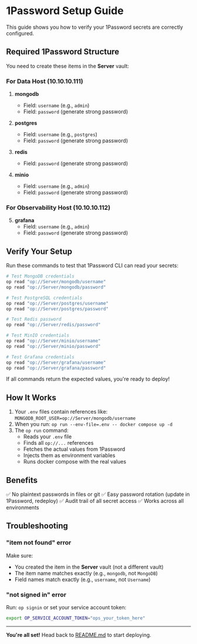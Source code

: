 # 1Password Setup Guide

This guide shows you how to verify your 1Password secrets are correctly configured.

## Required 1Password Structure

You need to create these items in the **Server** vault:

### For Data Host (10.10.10.111)

1. **mongodb**
   - Field: `username` (e.g., `admin`)
   - Field: `password` (generate strong password)

2. **postgres**
   - Field: `username` (e.g., `postgres`)
   - Field: `password` (generate strong password)

3. **redis**
   - Field: `password` (generate strong password)

4. **minio**
   - Field: `username` (e.g., `admin`)
   - Field: `password` (generate strong password)

### For Observability Host (10.10.10.112)

5. **grafana**
   - Field: `username` (e.g., `admin`)
   - Field: `password` (generate strong password)

## Verify Your Setup

Run these commands to test that 1Password CLI can read your secrets:

```bash
# Test MongoDB credentials
op read "op://Server/mongodb/username"
op read "op://Server/mongodb/password"

# Test PostgreSQL credentials
op read "op://Server/postgres/username"
op read "op://Server/postgres/password"

# Test Redis password
op read "op://Server/redis/password"

# Test MinIO credentials
op read "op://Server/minio/username"
op read "op://Server/minio/password"

# Test Grafana credentials
op read "op://Server/grafana/username"
op read "op://Server/grafana/password"
```

If all commands return the expected values, you're ready to deploy!

## How It Works

1. Your `.env` files contain references like: `MONGODB_ROOT_USER=op://Server/mongodb/username`
2. When you run: `op run --env-file=.env -- docker compose up -d`
3. The `op run` command:
   - Reads your `.env` file
   - Finds all `op://...` references
   - Fetches the actual values from 1Password
   - Injects them as environment variables
   - Runs docker compose with the real values

## Benefits

✅ No plaintext passwords in files or git
✅ Easy password rotation (update in 1Password, redeploy)
✅ Audit trail of all secret access
✅ Works across all environments

## Troubleshooting

### "item not found" error

Make sure:
- You created the item in the **Server** vault (not a different vault)
- The item name matches exactly (e.g., `mongodb`, not `MongoDB`)
- Field names match exactly (e.g., `username`, not `Username`)

### "not signed in" error

Run: `op signin` or set your service account token:

```bash
export OP_SERVICE_ACCOUNT_TOKEN="ops_your_token_here"
```

---

**You're all set!** Head back to [README.md](README.md) to start deploying.
